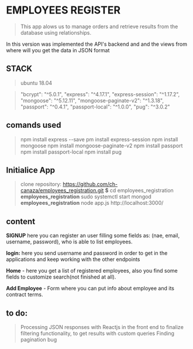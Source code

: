 # EMPLOYEES REGISTER

> This app alows us to manage orders and retrieve results from the database using relationships.

In this version was implemented the API's backend  and  and the views from where will you get the data in JSON format

## STACK

>   ubuntu 18.04

>   "bcrypt": "^5.0.1",
>    "express": "^4.17.1",
>    "express-session": "^1.17.2",
>    "mongoose": "^5.12.11",
>    "mongoose-paginate-v2": "^1.3.18",
>    "passport": "^0.4.1",
>    "passport-local": "^1.0.0",
>    "pug": "^3.0.2"

## comands used 

> npm install express --save
> pm install express-session
> npm install mongoose
> npm install mongoose-paginate-v2
> npm install passport
> npm install passport-local
> npm install pug

## Initialice App
> clone repository: https://github.com/ch-canaza/employees_registration.git
> **$** cd employees_registration
> **employees_registration** sudo systemctl start mongod
> **employees_registration** node app.js
> http://localhost:3000/


## content

**SIGNUP** here you can register an user  filling some fields as: (nae, email, username, password), who is able to list employees.

**login:** here you send username and password in order to get in the applications and keep working with the other endpoints 

**Home** - here you get a list of registered employees, also you find some fields to customize search(not finished at all). 

**Add Employee** - Form where you can put info about employee and its contract terms.



## to do:

> Processing JSON responses with Reactjs in the front end
> to finalize filtering functionality, to get results with custom queries
> Finding pagination bug

